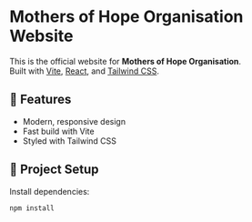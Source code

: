 # Mothers of Hope Organisation Website

This is the official website for **Mothers of Hope Organisation**.  
Built with [Vite](https://vitejs.dev/), [React](https://react.dev/), and [Tailwind CSS](https://tailwindcss.com/).

## 🚀 Features
- Modern, responsive design
- Fast build with Vite
- Styled with Tailwind CSS

## 📂 Project Setup
Install dependencies:
```bash
npm install
